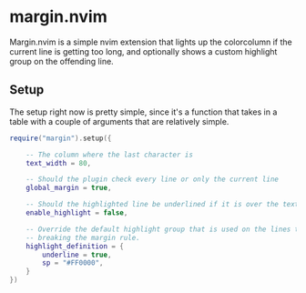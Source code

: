 # margin.nvim

Margin.nvim is a simple nvim extension that lights up the colorcolumn if the 
current line is getting too long, and optionally shows a custom highlight group 
on the offending line.


## Setup

The setup right now is pretty simple, since it's a function that takes in a 
table with a couple of arguments that are relatively simple. 

```lua
require("margin").setup({

    -- The column where the last character is
    text_width = 80,  

    -- Should the plugin check every line or only the current line
    global_margin = true, 

    -- Should the highlighted line be underlined if it is over the text_width
    enable_highlight = false,

    -- Override the default highlight group that is used on the lines that are 
    -- breaking the margin rule.
    highlight_definition = {
        underline = true,
        sp = "#FF0000",
    }
})
```
